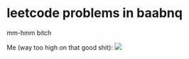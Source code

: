 # leetcode problems in baabnq
mm-hmm bitch

Me (way too high on that good shit):
![](https://i.kym-cdn.com/entries/icons/facebook/000/039/980/cover7.jpg)



